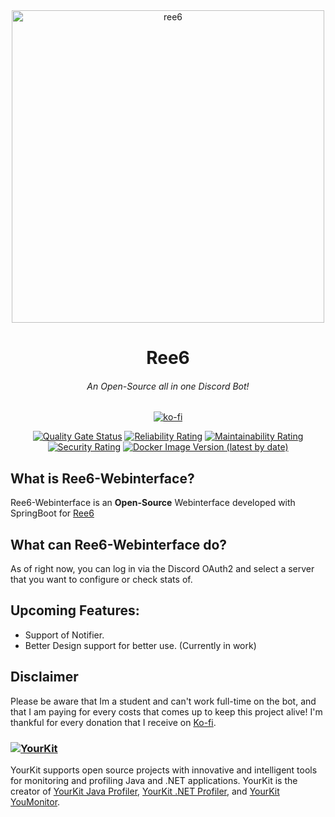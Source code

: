 <div align="center">
<img src="https://ree6.de/img/ree6.png" style="height: 500px;align: center;" alt="ree6"/>

# Ree6
###### An Open-Source all in one Discord Bot! 
  
[![ko-fi](https://ko-fi.com/img/githubbutton_sm.svg)](https://ko-fi.com/T6T4AC652)
  
  [![Quality Gate Status](https://sonarcloud.io/api/project_badges/measure?project=Ree6-Applications_Webinterface&metric=alert_status)](https://sonarcloud.io/summary/new_code?id=Ree6-Applications_Webinterface) [![Reliability Rating](https://sonarcloud.io/api/project_badges/measure?project=Ree6-Applications_Webinterface&metric=reliability_rating)](https://sonarcloud.io/summary/new_code?id=Ree6-Applications_Webinterface) [![Maintainability Rating](https://sonarcloud.io/api/project_badges/measure?project=Ree6-Applications_Webinterface&metric=sqale_rating)](https://sonarcloud.io/summary/new_code?id=Ree6-Applications_Webinterface) [![Security Rating](https://sonarcloud.io/api/project_badges/measure?project=Ree6-Applications_Webinterface&metric=security_rating)](https://sonarcloud.io/summary/new_code?id=Ree6-Applications_Webinterface) [![Docker Image Version (latest by date)](https://img.shields.io/docker/v/prestischmesti/ree6-webinterface)](https://hub.docker.com/repository/docker/prestischmesti/ree6-webinterface/tags)
</div>

## What is Ree6-Webinterface?
Ree6-Webinterface is an **Open-Source** Webinterface developed with SpringBoot for [Ree6](https://github.com/Ree6-Applications/Ree6)

## What can Ree6-Webinterface do?
As of right now, you can log in via the Discord OAuth2 and select a server that you want to configure or check stats of.

## Upcoming Features:
- Support of Notifier.
- Better Design support for better use. (Currently in work)

## Disclaimer
Please be aware that Im a student and can't work full-time on the bot, and that I am paying for every costs that comes up to keep this project alive! I'm thankful for every donation that I receive on [Ko-fi](https://ko-fi.com/presti).

### [![YourKit](https://www.yourkit.com/images/yklogo.png)](https://www.yourkit.com)
YourKit supports open source projects with innovative and intelligent tools
for monitoring and profiling Java and .NET applications.
YourKit is the creator of <a href="https://www.yourkit.com/java/profiler/">YourKit Java Profiler</a>,
<a href="https://www.yourkit.com/.net/profiler/">YourKit .NET Profiler</a>,
and <a href="https://www.yourkit.com/youmonitor/">YourKit YouMonitor</a>.
